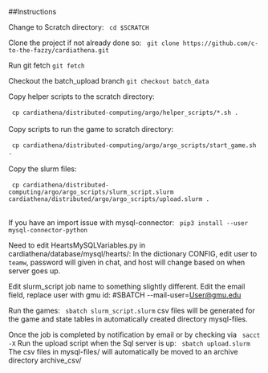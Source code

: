 ##Instructions

Change to Scratch directory:  ` cd $SCRATCH`

Clone the project if not already done so: ` git clone https://github.com/c-to-the-fazzy/cardiathena.git`

Run git fetch `git fetch`

Checkout the batch_upload branch `git checkout batch_data`

Copy helper scripts to the scratch directory: 
<br></br>
` cp cardiathena/distributed-computing/argo/helper_scripts/*.sh .`
<br></br>
Copy scripts to run the game to scratch directory: 
<br></br>
` cp cardiathena/distributed-computing/argo/argo_scripts/start_game.sh .`
<br></br>
Copy the slurm files: 
<br></br>
` cp cardiathena/distributed-computing/argo/argo_scripts/slurm_script.slurm cardiathena/distributed/argo/argo_scripts/upload.slurm .`
<br></br>

If you have an import issue with mysql-connector: ` pip3 install --user mysql-connector-python`

Need to edit HeartsMySQLVariables.py in cardiathena/database/mysql/hearts/:
In the dictionary CONFIG, edit user to `teamw`, password will given in chat, and host will change based on when server goes up.

Edit slurm_script job name to something slightly different.
Edit the email field, replace user with gmu id: #SBATCH --mail-user=User@gmu.edu

Run the games: ` sbatch slurm_script.slurm`
csv files will be generated for the game and state tables in automatically created directory mysql-files.

Once the job is completed by notification by email or by checking via ` sacct -X`
Run the upload script when the Sql server is up: ` sbatch upload.slurm`
The csv files in mysql-files/ will automatically be moved to an archive directory archive_csv/

